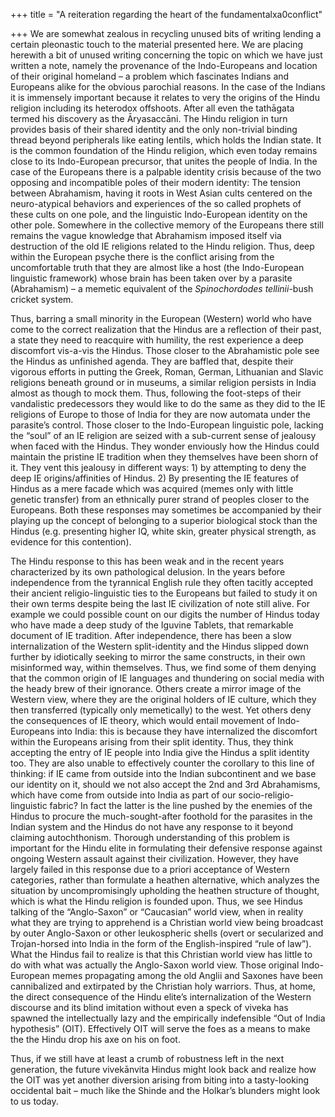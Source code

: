 +++
title = "A reiteration regarding the heart of the fundamentalxa0conflict"

+++
We are somewhat zealous in recycling unused bits of writing lending a
certain pleonastic touch to the material presented here. We are placing
herewith a bit of unused writing concerning the topic on which we have
just written a note, namely the provenance of the Indo-Europeans and
location of their original homeland – a problem which fascinates Indians
and Europeans alike for the obvious parochial reasons. In the case of
the Indians it is immensely important because it relates to very the
origins of the Hindu religion including its heterodox offshoots. After
all even the tathāgata termed his discovery as the Āryasaccāni. The
Hindu religion in turn provides basis of their shared identity and the
only non-trivial binding thread beyond peripherals like eating lentils,
which holds the Indian state. It is the common foundation of the Hindu
religion, which even today remains close to its Indo-European precursor,
that unites the people of India. In the case of the Europeans there is a
palpable identity crisis because of the two opposing and incompatible
poles of their modern identity: The tension between Abrahamism, having
it roots in West Asian cults centered on the neuro-atypical behaviors
and experiences of the so called prophets of these cults on one pole,
and the linguistic Indo-European identity on the other pole. Somewhere
in the collective memory of the Europeans there still remains the vague
knowledge that Abrahamism imposed itself via destruction of the old IE
religions related to the Hindu religion. Thus, deep within the European
psyche there is the conflict arising from the uncomfortable truth that
they are almost like a host (the Indo-European linguistic framework)
whose brain has been taken over by a parasite (Abrahamism) – a memetic
equivalent of the *Spinochordodes tellinii*-bush cricket system.

Thus, barring a small minority in the European (Western) world who have
come to the correct realization that the Hindus are a reflection of
their past, a state they need to reacquire with humility, the rest
experience a deep discomfort vis-a-vis the Hindus. Those closer to the
Abrahamistic pole see the Hindus as unfinished agenda. They are baffled
that, despite their vigorous efforts in putting the Greek, Roman,
German, Lithuanian and Slavic religions beneath ground or in museums, a
similar religion persists in India almost as though to mock them. Thus,
following the foot-steps of their vandalistic predecessors they would
like to do the same as they did to the IE religions of Europe to those
of India for they are now automata under the parasite’s control. Those
closer to the Indo-European linguistic pole, lacking the “soul” of an IE
religion are seized with a sub-current sense of jealousy when faced with
the Hindus. They wonder enviously how the Hindus could maintain the
pristine IE tradition when they themselves have been shorn of it. They
vent this jealousy in different ways: 1) by attempting to deny the deep
IE origins/affinities of Hindus. 2) By presenting the IE features of
Hindus as a mere facade which was acquired (memes only with little
genetic transfer) from an ethnically purer strand of peoples closer to
the Europeans. Both these responses may sometimes be accompanied by
their playing up the concept of belonging to a superior biological stock
than the Hindus (e.g. presenting higher IQ, white skin, greater physical
strength, as evidence for this contention).

The Hindu response to this has been weak and in the recent years
characterized by its own pathological delusion. In the years before
independence from the tyrannical English rule they often tacitly
accepted their ancient religio-linguistic ties to the Europeans but
failed to study it on their own terms despite being the last IE
civilization of note still alive. For example we could possible count on
our digits the number of Hindus today who have made a deep study of the
Iguvine Tablets, that remarkable document of IE tradition. After
independence, there has been a slow internalization of the Western
split-identity and the Hindus slipped down further by idiotically
seeking to mirror the same constructs, in their own misinformed way,
within themselves. Thus, we find some of them denying that the common
origin of IE languages and thundering on social media with the heady
brew of their ignorance. Others create a mirror image of the Western
view, where they are the original holders of IE culture, which they then
transferred (typically only memetically) to the west. Yet others deny
the consequences of IE theory, which would entail movement of
Indo-Europeans into India: this is because they have internalized the
discomfort within the Europeans arising from their split identity. Thus,
they think accepting the entry of IE people into India give the Hindus a
split identity too. They are also unable to effectively counter the
corollary to this line of thinking: if IE came from outside into the
Indian subcontinent and we base our identity on it, should we not also
accept the 2nd and 3rd Abrahamisms, which have come from outside into
India as part of our socio-religio-linguistic fabric? In fact the latter
is the line pushed by the enemies of the Hindus to procure the
much-sought-after foothold for the parasites in the Indian system and
the Hindus do not have any response to it beyond claiming autochthonism.
Thorough understanding of this problem is important for the Hindu elite
in formulating their defensive response against ongoing Western assault
against their civilization. However, they have largely failed in this
response due to a priori acceptance of Western categories, rather than
formulate a heathen alternative, which analyzes the situation by
uncompromisingly upholding the heathen structure of thought, which is
what the Hindu religion is founded upon. Thus, we see Hindus talking of
the “Anglo-Saxon” or “Caucasian” world view, when in reality what they
are trying to apprehend is a Christian world view being broadcast by
outer Anglo-Saxon or other leukospheric shells (overt or secularized and
Trojan-horsed into India in the form of the English-inspired “rule of
law”). What the Hindus fail to realize is that this Christian world view
has little to do with what was actually the Anglo-Saxon world view.
Those original Indo-European memes propagating among the old Anglii and
Saxones have been cannibalized and extirpated by the Christian holy
warriors. Thus, at home, the direct consequence of the Hindu elite’s
internalization of the Western discourse and its blind imitation without
even a speck of viveka has spawned the intellectually lazy and the
empirically indefensible “Out of India hypothesis” (OIT). Effectively
OIT will serve the foes as a means to make the the Hindu drop his axe on
his on foot.

Thus, if we still have at least a crumb of robustness left in the next
generation, the future vivekānvita Hindus might look back and realize
how the OIT was yet another diversion arising from biting into a
tasty-looking occidental bait – much like the Shinde and the Holkar’s
blunders might look to us today.
